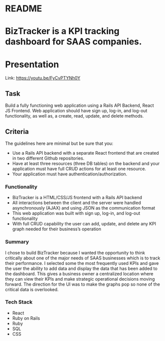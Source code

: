 # README

# BizTracker is a KPI tracking dashboard for SAAS companies.

# Presentation
Link: https://youtu.be/FyCvPTYNh0Y

## Task

Build a fully functioning  web application using a Rails API Backend, React JS Frontend. Web application should have sign up, log-in, and log-out functionality, as well as, a create, read, update, and delete methods.  

## Criteria 

The guidelines here are minimal but be sure that you:

- Use a Rails API backend with a separate React frontend that are created in two different Github repositories.
- Have at least three resources (three DB tables) on the backend and your application must have full CRUD actions for at least one resource.
- Your application must have authentication/authorization.

### Functionality

- BizTracker is a HTML/CSS/JS frontend with a Rails API backend
- All interactions between the client and the server were handled asynchronously (AJAX) and using JSON as
  the communication format
- This web application was built with sign up, log-in, and log-out functionality
- With full CRUD capability the user can add, update, and delete any KPI graph needed for their business’s
  operation

### Summary 

I chose to build BizTracker because I wanted the opportunity to think critically about one of the major needs of SAAS businesses which is to track their performance. I selected some the most frequently used KPIs and gave the user the ability to add data and display the data that has been added to the dashboard.  This gives a business owner a centralized location where they can view their KPIs and make strategic operational decisions moving forward. The direction for the UI was to make the graphs pop so none of the critical data is overlooked. 


### Tech Stack 
- React
- Ruby on Rails 
- Ruby
- SQL
- CSS
